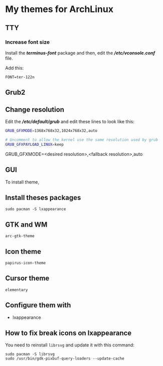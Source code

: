 # My themes for ArchLinux

## TTY

### Increase font size

Install the ***terminus-font*** package and then, edit the ***/etc/vconsole.conf*** file.

Add this:

```
FONT=ter-122n
```

## Grub2

## Change resolution

Edit the ***/etc/default/grub*** and edit these lines to look like this:

```bash
GRUB_GFXMODE=1368x768x32,1024x768x32,auto

# Uncomment to allow the kernel use the same resolution used by grub
GRUB_GFXPAYLOAD_LINUX=keep
```

GRUB_GFXMODE=\<desired resolution\>,\<fallback resolution\>,auto

## GUI

To install theme,

## Install theses packages

    sudo pacman -S lxappearance

## GTK and WM

    arc-gtk-theme

## Icon theme

    papirus-icon-theme

## Cursor theme

    elementary

## Configure them with

- lxappearance

## How to fix break icons on lxappearance

You need to reinstall `librsvg` and update it with this command:

```
sudo pacman -S librsvg
sudo /usr/bin/gdk-pixbuf-query-loaders --update-cache
```
